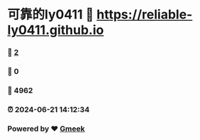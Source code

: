 # 可靠的ly0411 :link: https://reliable-ly0411.github.io 
### :page_facing_up: [2](https://reliable-ly0411.github.io/tag.html) 
### :speech_balloon: 0 
### :hibiscus: 4962 
### :alarm_clock: 2024-06-21 14:12:34 
### Powered by :heart: [Gmeek](https://github.com/Meekdai/Gmeek)
